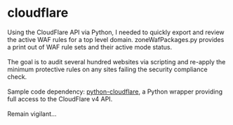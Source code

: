 # cloudflare

Using the CloudFlare API via Python, I needed to quickly export and review the active WAF rules for a top level domain.
zoneWafPackages.py provides a print out of WAF rule sets and their active mode status. 
<br><br> 
The goal is to audit several hundred websites via scripting and re-apply the minimum protective rules on any sites failing the security compliance check.
<br><br>
Sample code dependency:  <a href="https://github.com/cloudflare/python-cloudflare">python-cloudflare</a>, a Python wrapper providing full access to the CloudFlare v4 API.
<br><br>
Remain vigilant...
